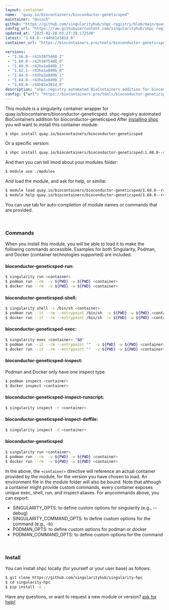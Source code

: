 ```yaml
---
layout: container
name:  "quay.io/biocontainers/bioconductor-geneticsped"
maintainer: "@vsoch"
github: "https://github.com/singularityhub/shpc-registry/blob/main/quay.io/biocontainers/bioconductor-geneticsped/container.yaml"
config_url: "https://raw.githubusercontent.com/singularityhub/shpc-registry/main/quay.io/biocontainers/bioconductor-geneticsped/container.yaml"
updated_at: "2025-02-28 03:27:39.172530"
latest: "1.68.0--r44h81e381d_0"
container_url: "https://biocontainers.pro/tools/bioconductor-geneticsped"

versions:
 - "1.56.0--r41h38f54d8_2"
 - "1.60.0--r42h38f54d8_0"
 - "1.60.0--r42ha1e849b_1"
 - "1.62.1--r43ha1e849b_0"
 - "1.64.0--r43ha1e849b_1"
 - "1.64.0--r43ha1e849b_2"
 - "1.68.0--r44h81e381d_0"
description: "shpc-registry automated BioContainers addition for bioconductor-geneticsped"
config: {"url": "https://biocontainers.pro/tools/bioconductor-geneticsped", "maintainer": "@vsoch", "description": "shpc-registry automated BioContainers addition for bioconductor-geneticsped", "latest": {"1.68.0--r44h81e381d_0": "sha256:aefba8b65c311a9f8207e3589c09f806a0102fe2574cf6a962138419e841fe4d"}, "tags": {"1.56.0--r41h38f54d8_2": "sha256:f1eec506d1fd6f2e369b2e8eea8f3d8f49693ef08952429ee63676de432e2277", "1.60.0--r42h38f54d8_0": "sha256:4b337e642b65ba084cec459117899c701e7f9f9ef4643d359437f157946beb2a", "1.60.0--r42ha1e849b_1": "sha256:548a349569ada3daa7e896f283da1ffe0f7094edd7e0ce2e53cbfc03b5c5641f", "1.62.1--r43ha1e849b_0": "sha256:a48dbe38314d756baf1fb8b2e29034b9d9f062b288a41c7fc96522eca65a2a9b", "1.64.0--r43ha1e849b_1": "sha256:4130422fdb279d255725ecd93a6c3c32198f058cc2f93b57293918ee0e17e83f", "1.64.0--r43ha1e849b_2": "sha256:4412826da0b7c5d177855c06a578849eb0aeb49aca68f1daa407fb02eac7d1e3", "1.68.0--r44h81e381d_0": "sha256:aefba8b65c311a9f8207e3589c09f806a0102fe2574cf6a962138419e841fe4d"}, "docker": "quay.io/biocontainers/bioconductor-geneticsped"}
---
```


This module is a singularity container wrapper for quay.io/biocontainers/bioconductor-geneticsped.
shpc-registry automated BioContainers addition for bioconductor-geneticsped
After [installing shpc](#install) you will want to install this container module:


```bash
$ shpc install quay.io/biocontainers/bioconductor-geneticsped
```

Or a specific version:

```bash
$ shpc install quay.io/biocontainers/bioconductor-geneticsped:1.68.0--r44h81e381d_0
```

And then you can tell lmod about your modules folder:

```bash
$ module use ./modules
```

And load the module, and ask for help, or similar.

```bash
$ module load quay.io/biocontainers/bioconductor-geneticsped/1.68.0--r44h81e381d_0
$ module help quay.io/biocontainers/bioconductor-geneticsped/1.68.0--r44h81e381d_0
```

You can use tab for auto-completion of module names or commands that are provided.

<br>

### Commands

When you install this module, you will be able to load it to make the following commands accessible.
Examples for both Singularity, Podman, and Docker (container technologies supported) are included.

#### bioconductor-geneticsped-run:

```bash
$ singularity run <container>
$ podman run --rm  -v ${PWD} -w ${PWD} <container>
$ docker run --rm  -v ${PWD} -w ${PWD} <container>
```

#### bioconductor-geneticsped-shell:

```bash
$ singularity shell -s /bin/sh <container>
$ podman run --it --rm --entrypoint /bin/sh  -v ${PWD} -w ${PWD} <container>
$ docker run --it --rm --entrypoint /bin/sh  -v ${PWD} -w ${PWD} <container>
```

#### bioconductor-geneticsped-exec:

```bash
$ singularity exec <container> "$@"
$ podman run --it --rm --entrypoint ""  -v ${PWD} -w ${PWD} <container> "$@"
$ docker run --it --rm --entrypoint ""  -v ${PWD} -w ${PWD} <container> "$@"
```

#### bioconductor-geneticsped-inspect:

Podman and Docker only have one inspect type.

```bash
$ podman inspect <container>
$ docker inspect <container>
```

#### bioconductor-geneticsped-inspect-runscript:

```bash
$ singularity inspect -r <container>
```

#### bioconductor-geneticsped-inspect-deffile:

```bash
$ singularity inspect -d <container>
```



#### bioconductor-geneticsped

```bash
$ singularity run <container>
$ podman run --rm  -v ${PWD} -w ${PWD} <container>
$ docker run --rm  -v ${PWD} -w ${PWD} <container>
```


In the above, the `<container>` directive will reference an actual container provided
by the module, for the version you have chosen to load. An environment file in the
module folder will also be bound. Note that although a container
might provide custom commands, every container exposes unique exec, shell, run, and
inspect aliases. For anycommands above, you can export:

 - SINGULARITY_OPTS: to define custom options for singularity (e.g., --debug)
 - SINGULARITY_COMMAND_OPTS: to define custom options for the command (e.g., -b)
 - PODMAN_OPTS: to define custom options for podman or docker
 - PODMAN_COMMAND_OPTS: to define custom options for the command

<br>

### Install

You can install shpc locally (for yourself or your user base) as follows:

```bash
$ git clone https://github.com/singularityhub/singularity-hpc
$ cd singularity-hpc
$ pip install -e .
```

Have any questions, or want to request a new module or version? [ask for help!](https://github.com/singularityhub/singularity-hpc/issues)
